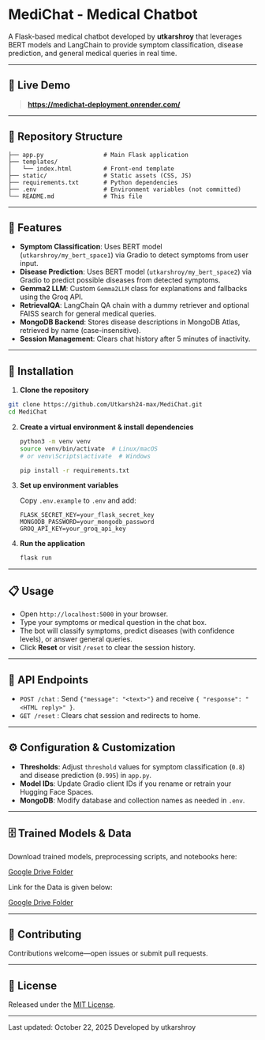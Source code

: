 # MediChat - Medical Chatbot

A Flask-based medical chatbot developed by **utkarshroy** that leverages BERT models and LangChain to provide symptom classification, disease prediction, and general medical queries in real time.

---

## 🚀 Live Demo

> **https://medichat-deployment.onrender.com/**

---

## 📂 Repository Structure

```
├── app.py                 # Main Flask application
├── templates/
│   └── index.html         # Front-end template
├── static/                # Static assets (CSS, JS)
├── requirements.txt       # Python dependencies
├── .env                   # Environment variables (not committed)
└── README.md              # This file
```

---

## 🔧 Features

- **Symptom Classification**: Uses BERT model (`utkarshroy/my_bert_space1`) via Gradio to detect symptoms from user input.
- **Disease Prediction**: Uses BERT model (`utkarshroy/my_bert_space2`) via Gradio to predict possible diseases from detected symptoms.
- **Gemma2 LLM**: Custom `Gemma2LLM` class for explanations and fallbacks using the Groq API.
- **RetrievalQA**: LangChain QA chain with a dummy retriever and optional FAISS search for general medical queries.
- **MongoDB Backend**: Stores disease descriptions in MongoDB Atlas, retrieved by name (case-insensitive).
- **Session Management**: Clears chat history after 5 minutes of inactivity.
---

## 🔨 Installation

1. **Clone the repository**

```bash
git clone https://github.com/Utkarsh24-max/MediChat.git
cd MediChat
   ```

2. **Create a virtual environment & install dependencies**

   ```bash
   python3 -m venv venv
   source venv/bin/activate  # Linux/macOS
   # or venv\Scripts\activate  # Windows

   pip install -r requirements.txt
   ```

3. **Set up environment variables**

   Copy `.env.example` to `.env` and add:

   ```env
   FLASK_SECRET_KEY=your_flask_secret_key
   MONGODB_PASSWORD=your_mongodb_password
   GROQ_API_KEY=your_groq_api_key
   ```

4. **Run the application**

   ```bash
   flask run
   ```

---

## 📋 Usage

- Open `http://localhost:5000` in your browser.
- Type your symptoms or medical question in the chat box.
- The bot will classify symptoms, predict diseases (with confidence levels), or answer general queries.
- Click **Reset** or visit `/reset` to clear the session history.

---

## 🔌 API Endpoints

- `POST /chat` : Send `{"message": "<text>"}` and receive `{ "response": "<HTML reply>" }`.
- `GET /reset` : Clears chat session and redirects to home.

---

## ⚙️ Configuration & Customization

- **Thresholds**: Adjust `threshold` values for symptom classification (`0.8`) and disease prediction (`0.995`) in `app.py`.
- **Model IDs**: Update Gradio client IDs if you rename or retrain your Hugging Face Spaces.
- **MongoDB**: Modify database and collection names as needed in `.env`.

---

## 🗄️ Trained Models & Data

Download trained models, preprocessing scripts, and notebooks here:

[Google Drive Folder](https://drive.google.com/drive/folders/1RlgSh6kPphkHdVGlAaL9rdI86wcxuQ_I?usp=sharing)


Link for the Data is given below:

[Google Drive Folder](https://drive.google.com/drive/folders/1pjnyJg79HXMuJid4fn0O_rwIe2vW38ZW?usp=sharing)

---

## 🤝 Contributing

Contributions welcome—open issues or submit pull requests.

---

## 📜 License

Released under the [MIT License](LICENSE).

---

Last updated: October 22, 2025
Developed by utkarshroy


